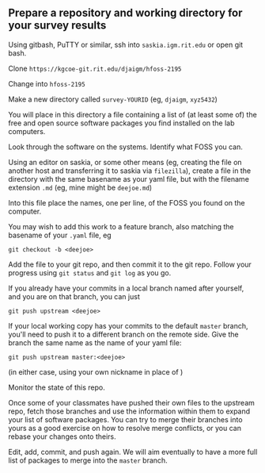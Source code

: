 
## Prepare a repository and working directory for your survey results

Using gitbash, PuTTY or similar, ssh into ```saskia.igm.rit.edu``` or open 
git bash.

Clone `https://kgcoe-git.rit.edu/djaigm/hfoss-2195`

Change into `hfoss-2195`

Make a new directory called `survey-YOURID` (eg, `djaigm`, `xyz5432`)

You will place in this directory a file containing a list of (at least some 
of) the free and open source software packages you find installed on the lab 
computers.

Look through the software on the systems. Identify what FOSS you can.

Using an editor on saskia, or some other means (eg, creating the file on
another host and transferring it to saskia via ```filezilla```), create a
file in the directory with the same basename as your yaml file, but with the
filename extension ```.md``` (eg, mine might be ```deejoe.md```)

Into this file place the names, one per line, of the FOSS you found on the 
computer.

You may wish to add this work to a feature branch, also matching the
basename of your ```.yaml``` file, eg

```git checkout -b <deejoe>```

Add the file to your git repo, and then commit it to the git repo.  Follow
your progress using ```git status``` and ```git log``` as you go.

If you already have your commits in a local branch named after yourself, and 
you are on that branch, you can just

```git push upstream <deejoe>```

If your local working copy has your commits to the default ```master```
branch, you'll need to push it to a different branch on the remote side. 
Give the branch the same name as the name of your yaml file:

```git push upstream master:<deejoe>```

(in either case, using your own nickname in place of <deejoe>)

Monitor the state of this repo. 

Once some of your classmates have pushed their own files to the upstream
repo, fetch those branches and use the information within them to expand
your list of software packages. You can try to merge their branches into
yours as a good exercise on how to resolve merge conflicts, or you can 
rebase your changes onto theirs.

Edit, add, commit, and push again.  We will aim eventually to have a more
full list of packages to merge into the ```master``` branch.

